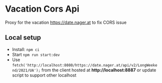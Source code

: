 # Vacation Cors Api

Proxy for the vacation https://date.nager.at to fix CORS issue

## Local setup

- Install: `npm ci`
- Start `npm run start:dev`
- Use `fetch('http://localhost:8080/https://date.nager.at/api/v2/LongWeekend/2021/UA');` from the client hosted at **http://localhost:8887** or update script to support other localhost
